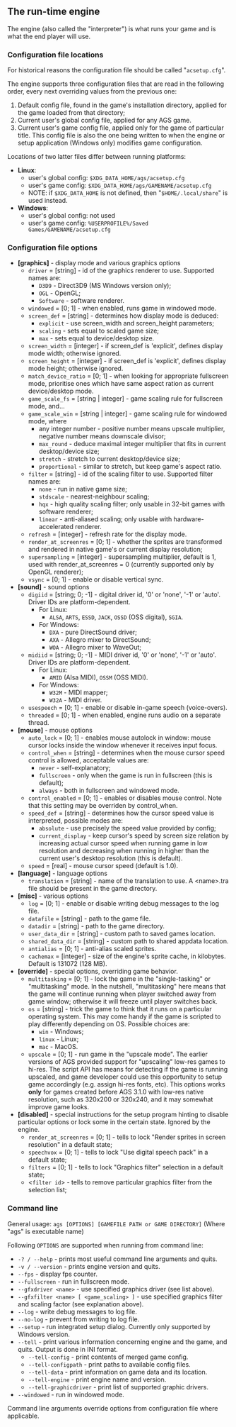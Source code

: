 ## The run-time engine

The engine (also called the "interpreter") is what runs your game and is
what the end player will use.

### Configuration file locations

For historical reasons the configuration file should be called "`acsetup.cfg`".

The engine supports three configuration files that are read in the following order, every next overriding values from the previous one:
1. Default config file, found in the game's installation directory, applied for the game loaded from that directory;
2. Current user's global config file, applied for any AGS game.
3. Current user's game config file, applied only for the game of particular title. This config file is also the one being written to when the engine or setup application (Windows only) modifies game configuration.

Locations of two latter files differ between running platforms:
  * **Linux**:
    * user's global config: `$XDG_DATA_HOME/ags/acsetup.cfg`
    * user's game config: `$XDG_DATA_HOME/ags/GAMENAME/acsetup.cfg`
    * NOTE: if `$XDG_DATA_HOME` is not defined, then "`$HOME/.local/share`" is used instead.
  * **Windows**:
    * user's global config: not used
    * user's game config: `%USERPROFILE%/Saved Games/GAMENAME/acsetup.cfg`

### Configuration file options

* **\[graphics\]** - display mode and various graphics options
  * `driver` = \[string\] - id of the graphics renderer to use. Supported names are:
    * `D3D9` - Direct3D9 (MS Windows version only);
    * `OGL` - OpenGL;
	* `Software` - software renderer.
  * `windowed` = \[0; 1\] - when enabled, runs game in windowed mode.
  * `screen_def` = \[string\] - determines how display mode is deduced:
    * `explicit` - use screen_width and screen_height parameters;
    * `scaling` - sets equal to scaled game size;
    * `max` - sets equal to device/desktop size.
  * `screen_width` = \[integer\] - if screen_def is 'explicit', defines display mode width; otherwise ignored.
  * `screen_height` = \[integer\] - if screen_def is 'explicit', defines display mode height; otherwise ignored.
  * `match_device_ratio` = \[0; 1\] - when looking for appropriate fullscreen mode, prioritise ones which have same aspect ration as current device/desktop mode.
  * `game_scale_fs` = \[string | integer\] - game scaling rule for fullscreen mode, and...
  * `game_scale_win` = \[string | integer\] - game scaling rule for windowed mode, where
    * any integer number - positive number means upscale multiplier, negative number means downscale divisor;
    * `max_round` - deduce maximal integer multiplier that fits in current desktop/device size;
    * `stretch` - stretch to current desktop/device size;
    * `proportional` - similar to stretch, but keep game's aspect ratio.
  * `filter` = \[string\] - id of the scaling filter to use. Supported filter names are:
    * `none` - run in native game size;
    * `stdscale` - nearest-neighbour scaling;
    * `hqx` - high quality scaling filter; only usable in 32-bit games with software renderer;
    * `linear` - anti-aliased scaling; only usable with hardware-accelerated renderer.
  * `refresh` = \[integer\] - refresh rate for the display mode.
  * `render_at_screenres` = \[0; 1\] - whether the sprites are transformed and rendered in native game's or current display resolution;
  * `supersampling` = \[integer\] - supersampling multiplier, default is 1, used with render_at_screenres = 0 (currently supported only by OpenGL renderer);
  * `vsync` = \[0; 1\] - enable or disable vertical sync.
* **\[sound\]** - sound options
  * `digiid` = \[string; 0; -1\] - digital driver id, '0' or 'none', '-1' or 'auto'. Driver IDs are platform-dependent.
    * For Linux:
	  * `ALSA`, `ARTS`, `ESSD`, `JACK`, `OSSD` (OSS digital), `SGIA`.
	* For Windows:
	  * `DXA` - pure DirectSound driver;
	  * `AXA` - Allegro mixer to DirectSound;
	  * `WOA` - Allegro mixer to WaveOut;
  * `midiid` = \[string; 0; -1\] - MIDI driver id, '0' or 'none', '-1' or 'auto'. Driver IDs are platform-dependent.
    * For Linux:
	  * `AMID` (Alsa MIDI), `OSSM` (OSS MIDI).
    * For Windows:
	  * `W32M` - MIDI mapper;
	  * `W32A` - MIDI driver.
  * `usespeech` = \[0; 1\] - enable or disable in-game speech (voice-overs).
  * `threaded` = \[0; 1\] - when enabled, engine runs audio on a separate thread.
* **\[mouse\]** - mouse options
  * `auto_lock` = \[0; 1\] - enables mouse autolock in window: mouse cursor locks inside the window whenever it receives input focus.
  * `control_when` = \[string\] - determines when the mouse cursor speed control is allowed, acceptable values are:
    * `never` - self-explanatory;
    * `fullscreen` - only when the game is run in fullscreen (this is default);
    * `always` - both in fullscreen and windowed mode.
  * `control_enabled` = \[0; 1\] - enables or disables mouse control. Note that this setting may be overriden by control_when.
  * `speed_def` = \[string\] - determines how the cursor speed value is interpreted, possible modes are:
    * `absolute` - use precisely the speed value provided by config;
    * `current_display` - keep cursor's speed by screen size relation by increasing actual cursor speed when running game in low resolution and decreasing when running in higher than the current user's desktop resolution (this is default).
  * `speed` = \[real\] - mouse cursor speed (default is 1.0).
* **\[language\]** - language options
  * `translation` = \[string\] - name of the translation to use. A \<name\>.tra file should be present in the game directory.
* **\[misc\]** - various options
  * `log` = \[0; 1\] - enable or disable writing debug messages to the log file.
  * `datafile` = \[string\] - path to the game file.
  * `datadir` = \[string\] - path to the game directory.
  * `user_data_dir` = \[string\] - custom path to saved games location.
  * `shared_data_dir` = \[string\] - custom path to shared appdata location.
  * `antialias` = \[0; 1\] - anti-alias scaled sprites.
  * `cachemax` = \[integer\] - size of the engine's sprite cache, in kilobytes. Default is 131072 (128 MB).
* **\[override\]** - special options, overriding game behavior.
  * `multitasking` = \[0; 1\] - lock the game in the "single-tasking" or "multitasking" mode. In the nutshell, "multitasking" here means that the game will continue running when player switched away from game window; otherwise it will freeze until player switches back.
  * `os` = \[string\] - trick the game to think that it runs on a particular operating system. This may come handy if the game is scripted to play differently depending on OS. Possible choices are:
    * `win` - Windows;
    * `linux` - Linux;
    * `mac` - MacOS.
  * `upscale` = \[0; 1\] - run game in the "upscale mode". The earlier versions of AGS provided support for "upscaling" low-res games to hi-res. The script API has means for detecting if the game is running upscaled, and game developer could use this opportunity to setup game accordingly (e.g. assign hi-res fonts, etc). This options works **only** for games created before AGS 3.1.0 with low-res native resolution, such as 320x200 or 320x240, and it may somewhat improve
  game looks.
* **\[disabled\]** - special instructions for the setup program hinting to disable particular options or lock some in the certain state. Ignored by the engine.
  * `render_at_screenres` = \[0; 1\] - tells to lock "Render sprites in screen resolution" in a default state;
  * `speechvox` = \[0; 1\] - tells to lock "Use digital speech pack" in a default state;
  * `filters` = \[0; 1\] - tells to lock "Graphics filter" selection in a default state;
  * \<`filter id`\> - tells to remove particular graphics filter from the selection list;


### Command line

General usage: `ags [OPTIONS] [GAMEFILE PATH or GAME DIRECTORY]`
(Where "ags" is executable name)

Following `OPTIONS` are supported when running from command line:

* `-? / --help` - prints most useful command line arguments and quits.
* `-v / --version` - prints engine version and quits.
* `--fps` - display fps counter.
* `--fullscreen` - run in fullscreen mode.
* `--gfxdriver <name>` - use specified graphics driver (see list above).
* `--gfxfilter <name> [ <game_scaling> ]` - use specified graphics filter and scaling factor (see explanation above).
* `--log` - write debug messages to log file.
* `--no-log` - prevent from writing to log file.
* `--setup` - run integrated setup dialog. Currently only supported by Windows version.
* `--tell` - print various information concerning engine and the game, and quits. Output is done in INI format.
  * `--tell-config` - print contents of merged game config.
  * `--tell-configpath` - print paths to available config files.
  * `--tell-data` - print information on game data and its location.
  * `--tell-engine` - print engine name and version.
  * `--tell-graphicdriver` - print list of supported graphic drivers.
* `--windowed` - run in windowed mode.


Command line arguments override options from configuration file where applicable.
